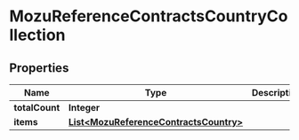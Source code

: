 
# MozuReferenceContractsCountryCollection

## Properties
Name | Type | Description | Notes
------------ | ------------- | ------------- | -------------
**totalCount** | **Integer** |  |  [optional]
**items** | [**List&lt;MozuReferenceContractsCountry&gt;**](MozuReferenceContractsCountry.md) |  |  [optional]



